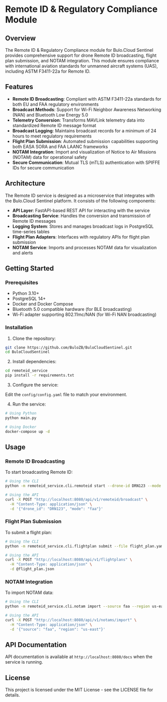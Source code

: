 # Remote ID & Regulatory Compliance Module

## Overview

The Remote ID & Regulatory Compliance module for Bulo.Cloud Sentinel provides comprehensive support for drone Remote ID broadcasting, flight plan submission, and NOTAM integration. This module ensures compliance with international aviation standards for unmanned aircraft systems (UAS), including ASTM F3411-22a for Remote ID.

## Features

- **Remote ID Broadcasting**: Compliant with ASTM F3411-22a standards for both EU and FAA regulatory environments
- **Broadcast Methods**: Support for Wi-Fi Neighbor Awareness Networking (NAN) and Bluetooth Low Energy 5.0
- **Telemetry Conversion**: Transforms MAVLink telemetry data into standardized Remote ID message format
- **Broadcast Logging**: Maintains broadcast records for a minimum of 24 hours to meet regulatory requirements
- **Flight Plan Submission**: Automated submission capabilities supporting both EASA SORA and FAA LAANC frameworks
- **NOTAM Integration**: Import and visualization of Notice to Air Missions (NOTAM) data for operational safety
- **Secure Communication**: Mutual TLS (mTLS) authentication with SPIFFE IDs for secure communication

## Architecture

The Remote ID service is designed as a microservice that integrates with the Bulo.Cloud Sentinel platform. It consists of the following components:

- **API Layer**: FastAPI-based REST API for interacting with the service
- **Broadcasting Service**: Handles the conversion and transmission of Remote ID messages
- **Logging System**: Stores and manages broadcast logs in PostgreSQL time-series tables
- **Flight Plan Adapters**: Interfaces with regulatory APIs for flight plan submission
- **NOTAM Service**: Imports and processes NOTAM data for visualization and alerts

## Getting Started

### Prerequisites

- Python 3.10+
- PostgreSQL 14+
- Docker and Docker Compose
- Bluetooth 5.0 compatible hardware (for BLE broadcasting)
- Wi-Fi adapter supporting 802.11mc/NAN (for Wi-Fi NAN broadcasting)

### Installation

1. Clone the repository:

```bash
git clone https://github.com/BuloZB/BuloCloudSentinel.git
cd BuloCloudSentinel
```

2. Install dependencies:

```bash
cd remoteid_service
pip install -r requirements.txt
```

3. Configure the service:

Edit the `config/config.yaml` file to match your environment.

4. Run the service:

```bash
# Using Python
python main.py

# Using Docker
docker-compose up -d
```

## Usage

### Remote ID Broadcasting

To start broadcasting Remote ID:

```bash
# Using the CLI
python -m remoteid_service.cli.remoteid start --drone-id DRN123 --mode faa

# Using the API
curl -X POST "http://localhost:8080/api/v1/remoteid/broadcast" \
  -H "Content-Type: application/json" \
  -d '{"drone_id": "DRN123", "mode": "faa"}'
```

### Flight Plan Submission

To submit a flight plan:

```bash
# Using the CLI
python -m remoteid_service.cli.flightplan submit --file flight_plan.yaml

# Using the API
curl -X POST "http://localhost:8080/api/v1/flightplans" \
  -H "Content-Type: application/json" \
  -d @flight_plan.json
```

### NOTAM Integration

To import NOTAM data:

```bash
# Using the CLI
python -m remoteid_service.cli.notam import --source faa --region us-east

# Using the API
curl -X POST "http://localhost:8080/api/v1/notams/import" \
  -H "Content-Type: application/json" \
  -d '{"source": "faa", "region": "us-east"}'
```

## API Documentation

API documentation is available at `http://localhost:8080/docs` when the service is running.

## License

This project is licensed under the MIT License - see the LICENSE file for details.
